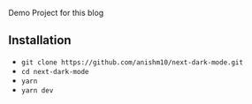 Demo Project for this blog

## Installation
* `git clone https://github.com/anishm10/next-dark-mode.git`
* `cd next-dark-mode`
* `yarn`
* `yarn dev`